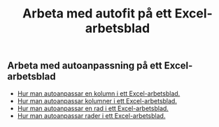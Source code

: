 ﻿---
title:  Arbeta med autofit på ett Excel-arbetsblad
second_title: Documen
linktitle: Autofi
type: docs
url: /sv/worksheets/autofit/
aliases: [/autofit-rows-and-columns-of-worksheet/]
keywords: Autofit rows and columns on an Excel worksheet
description: Aspose.Cells Cloud REST API stöder automatisk anpassning av rader och kolumner i ett Excel-arbetsblad. SDK stöder olika typer av utvecklingsspråk. Dessa inkluderar Android, C#, Go, Java, NodeJS, Perl, PHP, Python, Ruby och Swift.
weight: 20
kwords: Excel, Office Moln, REST API, Kalkylblad, PDF, CSV, Json, Markdown, Arbeta med autoanpassning på ett Excel-kalkylblad
---
## Arbeta med autoanpassning på ett Excel-arbetsblad

- [Hur man autoanpassar en kolumn i ett Excel-arbetsblad.](/cells/sv/worksheets/autofit/column/)
- [Hur man autoanpassar kolumner i ett Excel-arbetsblad.](/cells/sv/worksheets/autofit/columns/)
- [Hur man autoanpassar en rad i ett Excel-arbetsblad.](/cells/sv/worksheets/autofit/row/)
- [Hur man autoanpassar rader i ett Excel-arbetsblad.](/cells/sv/worksheets/autofit/rows/)
